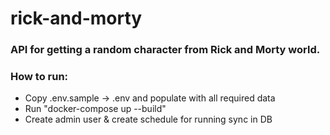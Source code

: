 # rick-and-morty
### API for getting a random character from Rick and Morty world.

### How to run:
- Copy .env.sample -> .env and populate with all required data
- Run "docker-compose up --build"
- Create admin user & create schedule for running sync in DB
